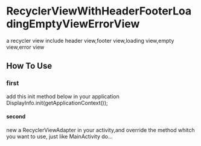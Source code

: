 # RecyclerViewWithHeaderFooterLoadingEmptyViewErrorView
a recycler view include header view,footer view,loading view,empty view,error view


## How To Use

### first
add this init method below in your application
DisplayInfo.init(getApplicationContext());

#### second
new a RecyclerViewAdapter in your activity,and override the method whitch you want to use, just like MainActivity do...
